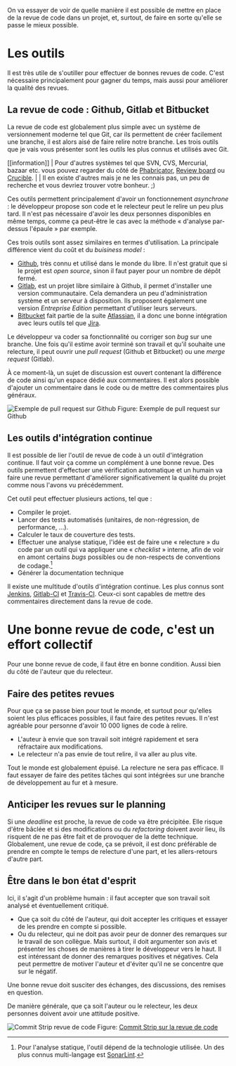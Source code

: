 On va essayer de voir de quelle manière il est possible de mettre en place de la revue de code dans un projet, et, surtout, de faire en sorte qu'elle se passe le mieux possible. 

# Les outils

Il est très utile de s'outiller pour effectuer de bonnes revues de code. C'est nécessaire principalement pour gagner du temps, mais aussi pour améliorer la qualité des revues. 

## La revue de code : Github, Gitlab et Bitbucket 

La revue de code est globalement plus simple avec un système de versionnement moderne tel que Git, car ils permettent de créer facilement une branche, il est alors aisé de faire relire notre branche. Les trois outils que je vais vous présenter sont les outils les plus connus et utilisés avec Git.

[[information]]
| Pour d'autres systèmes tel que SVN, CVS, Mercurial, bazaar etc. vous pouvez regarder du   côté de [Phabricator](https://www.phacility.com/), [Review board](https://www.reviewboard.org/) ou [Crucible](https://fr.atlassian.com/software/crucible). 
|
| Il en existe d'autres mais je ne les connais pas, un peu de recherche et vous devriez trouver votre bonheur. ;)

Ces outils permettent principalement d'avoir un fonctionnement *asynchrone* : le développeur propose son code et le relecteur peut le relire un peu plus tard. Il n'est pas nécessaire d'avoir les deux personnes disponibles en même temps, comme ça peut-être le cas avec la méthode « d'analyse par-dessus l'épaule » par exemple.

Ces trois outils sont assez similaires en termes d'utilisation. La principale différence vient du coût et du *buisiness model* : 

- [Github](https://github.com/), très connu et utilisé dans le monde du libre. Il n'est gratuit que si le projet est *open source*, sinon il faut payer pour un nombre de dépôt fermé. 
- [Gitlab](https://gitlab.com/), est un projet libre similaire à Github, il permet d'installer une version communautaire. Cela demandera un peu d'administration système et un serveur à disposition. Ils proposent également une version *Entreprise Edition* permettant d'utiliser leurs serveurs.
- [Bitbucket](https://bitbucket.org/) fait partie de la suite [Atlassian](https://www.atlassian.com/), il a donc une bonne intégration avec leurs outils tel que [Jira](https://www.atlassian.com/software/jira).

Le développeur va coder sa fonctionnalité ou corriger son *bug* sur une branche. Une fois qu'il estime avoir terminé son travail et qu'il souhaite une relecture, il peut ouvrir une *pull request* (Github et Bitbucket) ou une *merge request* (Gitlab).

À ce moment-là, un sujet de discussion est ouvert contenant la différence de code ainsi qu'un espace dédié aux commentaires. Il est alors possible d'ajouter un commentaire dans le code ou de mettre des commentaires plus généraux. 

![Exemple de pull request sur Github](/media/galleries/5520/d9894a55-e740-487f-b8e0-90ce6db71c14.png)
Figure: Exemple de pull request sur Github

## Les outils d'intégration continue 

Il est possible de lier l'outil de revue de code à un outil d'intégration continue. Il faut voir ça comme un complément à une bonne revue. Des outils permettent d'effectuer une vérification automatique et un humain va faire une revue permettant d'améliorer significativement la qualité du projet comme nous l'avons vu précédemment.

Cet outil peut effectuer plusieurs actions, tel que : 

- Compiler le projet.
- Lancer des tests automatisés (unitaires, de non-régression, de performance, ...).
- Calculer le taux de couverture des tests.
- Effectuer une analyse statique, l'idée est de faire une « relecture » du code par un outil qui va appliquer une « *checklist* » interne, afin de voir en amont certains *bugs* possibles ou de non-respects de conventions de codage.[^sonar]
- Générer la documentation technique

Il existe une multitude d'outils d'intégration continue. Les plus connus sont [Jenkins](https://jenkins.io/), [Gitlab-CI](https://gitlab.com/gitlab-ci) et [Travis-CI](https://travis-ci.org/). Ceux-ci sont capables de mettre des commentaires directement dans la revue de code.

[^sonar]: Pour l'analyse statique, l'outil dépend de la technologie utilisée. Un des plus connus multi-langage est [SonarLint](https://www.sonarlint.org/).

# Une bonne revue de code, c'est un effort collectif

Pour une bonne revue de code, il faut être en bonne condition. Aussi bien du côté de l'auteur que du relecteur.

## Faire des petites revues

Pour que ça se passe bien pour tout le monde, et surtout pour qu'elles soient les plus efficaces possibles, il faut faire des petites revues. Il n'est agréable pour personne d'avoir 10 000 lignes de code à relire. 

- L'auteur à envie que son travail soit intégré rapidement et sera réfractaire aux modifications. 
- Le relecteur n'a pas envie de tout relire, il va aller au plus vite.

Tout le monde est globalement épuisé. La relecture ne sera pas efficace. Il faut essayer de faire des petites tâches qui sont intégrées sur une branche de développement au fur et à mesure. 

## Anticiper les revues sur le planning

Si une *deadline* est proche, la revue de code va être précipitée. Elle risque d'être bâclée et si des modifications ou du *refactoring* doivent avoir lieu, ils risquent de ne pas être fait et de provoquer de la dette technique. Globalement, une revue de code, ça se prévoit, il est donc préférable de prendre en compte le temps de relecture d'une part, et les allers-retours d'autre part. 

## Être dans le bon état d'esprit

Ici, il s'agit d'un problème humain : il faut accepter que son travail soit analysé et éventuellement critiqué. 

- Que ça soit du côté de l'auteur, qui doit accepter les critiques et essayer de les prendre en compte si possible.
- Ou du relecteur, qui ne doit pas avoir peur de donner des remarques sur le travail de son collègue. Mais surtout, il doit argumenter son avis et présenter les choses de manières à tirer le développeur vers le haut. Il est intéressant de donner des remarques positives et négatives. Cela peut permettre de motiver l'auteur et d'éviter qu'il ne se concentre que sur le négatif.

Une bonne revue doit susciter des échanges, des discussions, des remises en question.

De manière générale, que ça soit l'auteur ou le relecteur, les deux personnes doivent avoir une attitude positive.

![Commit Strip revue de code](/media/galleries/5520/114a976c-cf5c-4633-9a4e-a65077621462.jpg)
Figure: [Commit Strip sur la revue de code](https://www.commitstrip.com/fr/2015/02/10/the-truth-about-code-reviews/)